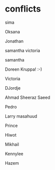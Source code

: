 # conflicts
sima


Oksana


Jonathan

samantha
victoria


samantha

Doreen Kruppa! :-)



Victoria

DJordje 

Ahmad Sheeraz Saeed

Pedro


Larry masahuud









Prince






Hiwot

Mikhail

Kennylee


Hazem















































































